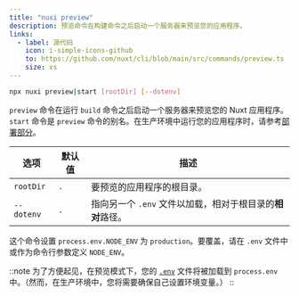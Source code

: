 ```yaml
---
title: "nuxi preview"
description: 预览命令在构建命令之后启动一个服务器来预览您的应用程序。
links:
  - label: 源代码
    icon: i-simple-icons-github
    to: https://github.com/nuxt/cli/blob/main/src/commands/preview.ts
    size: xs
---
```


```bash [终端]
npx nuxi preview|start [rootDir] [--dotenv]
```

`preview` 命令在运行 `build` 命令之后启动一个服务器来预览您的 Nuxt 应用程序。`start` 命令是 `preview` 命令的别名。在生产环境中运行您的应用程序时，请参考[部署部分](/docs/getting-started/deployment)。

选项        | 默认值          | 描述
-------------------------|-----------------|------------------
`rootDir` | `.` | 要预览的应用程序的根目录。
`--dotenv` | `.` | 指向另一个 `.env` 文件以加载，相对于根目录的**相对**路径。

这个命令设置 `process.env.NODE_ENV` 为 `production`。要覆盖，请在 `.env` 文件中或作为命令行参数定义 `NODE_ENV`。

::note
为了方便起见，在预览模式下，您的 [`.env`](/docs/guide/directory-structure/env) 文件将被加载到 `process.env` 中。（然而，在生产环境中，您将需要确保自己设置环境变量。）
::
